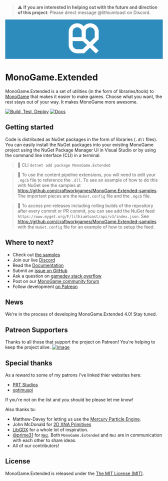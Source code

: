 > :warning: **If you are interested in helping out with the future and direction of this project**: Please direct message @lithiumtoast on Discord.

![MonoGame.Extended Logo](logos/logo-banner-800.png)

# MonoGame.Extended

MonoGame.Extended is a set of utilities (in the form of libraries/tools) to [MonoGame](http://www.monogame.net/) that makes it easier to make games. Choose what you want, the rest stays out of your way. It makes MonoGame more awesome.

[![Build, Test, Deploy](https://github.com/craftworkgames/MonoGame.Extended/workflows/Build,%20Test,%20Deploy/badge.svg?branch=develop)](https://github.com/craftworkgames/MonoGame.Extended/actions?query=workflow%3A%22Build%2C+Test%2C+Deploy%22) [![Docs](https://img.shields.io/badge/Docs-latest-brightgreen.svg?style=flat)](http://www.monogameextended.net/)

## Getting started

Code is distributed as NuGet packages in the form of libraries (`.dll` files). You can easily install the NuGet packages into your existing MonoGame project using the NuGet Package Manager UI in Visual Studio or by using the command line interface (CLI) in a terminal.

> :wrench: CLI
    `dotnet add package MonoGame.Extended`

> :hammer: To use the content pipeline extensions, you will need to edit your `.mgcb` file to reference the `.dll`. To see an example of how to do this with NuGet see the samples at https://github.com/craftworkgames/MonoGame.Extended-samples. The important pieces are the `NuGet.config` file and the `.mgcb` file.

> :eyes: To access pre-releases including rolling builds of the repository after every commit or PR commit, you can see add the NuGet feed `https://www.myget.org/F/lithiumtoast/api/v3/index.json`. See https://github.com/craftworkgames/MonoGame.Extended-samples with the `NuGet.config` file for an example of how to setup the feed.

## Where to next?

- Check out [the samples](https://github.com/craftworkgames/MonoGame.Extended-samples)
- Join our live [Discord](https://discord.gg/xPUEkj9)
- Read the [Documentation](http://www.monogameextended.net/docs)
- Submit an [issue on GitHub](https://github.com/craftworkgames/MonoGame.Extended/issues)
- Ask a question on [gamedev stack overflow](http://gamedev.stackexchange.com/questions/tagged/monogame-extended)
- Post on our [MonoGame community forum](http://community.monogame.net/category/extended)
- Follow development [on Patreon](https://www.patreon.com/craftworkgames)

## News

We're in the process of developing MonoGame.Extended 4.0! Stay tuned.

## Patreon Supporters

Thanks to all those that support the project on Patreon! You're helping to keep the project alive.
[![image](https://cloud.githubusercontent.com/assets/3201643/17462536/f5608898-5cf3-11e6-8e81-47d6594a8d9c.png)](https://www.patreon.com/craftworkgames)

## Special thanks

As a reward to some of my patrons I've linked thier websites here:

- [PRT Studios](http://prt-studios.com/)
- [optimuspi](http://www.optimuspi.com/)

If you're not on the list and you should be please let me know!

Also thanks to:

- Matthew-Davey for letting us use the [Mercury Particle Engine](https://github.com/Matthew-Davey/mercury-particle-engine).
- John McDonald for [2D XNA Primitives](https://bitbucket.org/C3/2d-xna-primitives/wiki/Home)
- [LibGDX](https://libgdx.badlogicgames.com) for a whole lot of inspiration.
- [@prime31](https://github.com/prime31) for [`Nez`](https://github.com/prime31/Nez). Both `MonoGame.Extended` and `Nez` are in communication with each other to share ideas.
- All of our contributors!

## License

MonoGame.Extended is released under the [The MIT License (MIT)](https://github.com/craftworkgames/MonoGame.Extended/blob/master/LICENSE).

